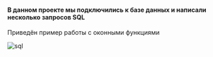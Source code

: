 #### В данном проекте мы подключились к базе данных и написали несколько запросов SQL

Приведён пример работы с оконными функциями 

![sql](https://user-images.githubusercontent.com/119577732/214800005-240879cb-ff45-4a5a-9a97-bcca580cda69.jpg)
